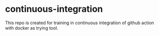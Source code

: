 # continuous-integration
This repo is created for training in continuous integration of github action with docker as trying tool.
